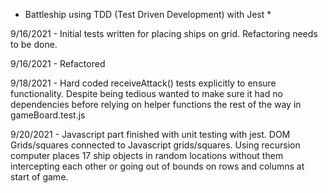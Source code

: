 * Battleship using TDD (Test Driven Development) with Jest *

9/16/2021 - Initial tests written for placing ships on grid. Refactoring needs to be done.

9/16/2021 - Refactored

9/18/2021 - Hard coded receiveAttack() tests explicitly to ensure functionality. Despite being tedious wanted to make sure it had no dependencies before relying on helper functions the rest of the way in gameBoard.test.js

9/20/2021 - Javascript part finished with unit testing with jest. DOM Grids/squares connected to Javascript grids/squares. Using recursion computer places 17 ship objects in random locations without them intercepting each other or going out of bounds on rows and columns at start of game. 